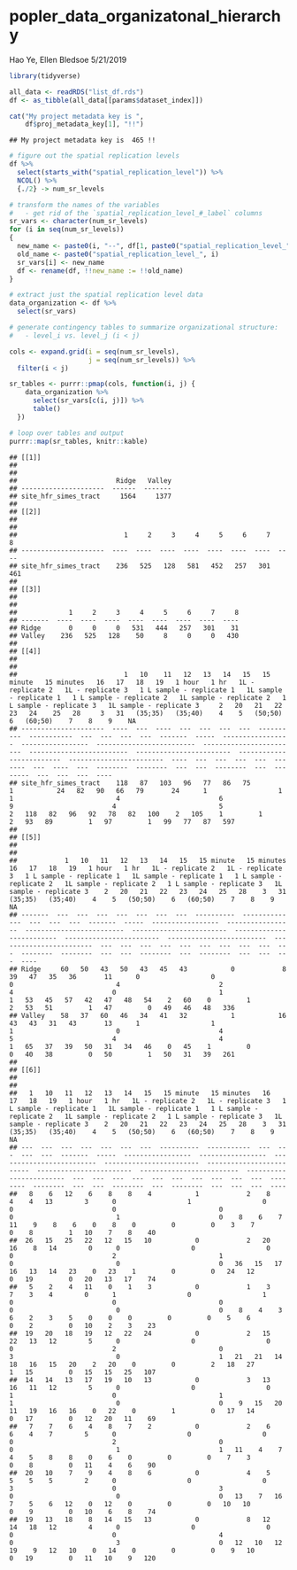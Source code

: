 popler\_data\_organizatonal\_hierarchy
================
Hao Ye, Ellen Bledsoe
5/21/2019

``` r
library(tidyverse)

all_data <- readRDS("list_df.rds")
df <- as_tibble(all_data[[params$dataset_index]])

cat("My project metadata key is ", 
    df$proj_metadata_key[1], "!!")
```

    ## My project metadata key is  465 !!

``` r
# figure out the spatial replication levels
df %>% 
  select(starts_with("spatial_replication_level")) %>%
  NCOL() %>%
  {./2} -> num_sr_levels
```

``` r
# transform the names of the variables
#   - get rid of the `spatial_replication_level_#_label` columns
sr_vars <- character(num_sr_levels)
for (i in seq(num_sr_levels))
{
  new_name <- paste0(i, "--", df[1, paste0("spatial_replication_level_", i, "_label")])
  old_name <- paste0("spatial_replication_level_", i)
  sr_vars[i] <- new_name
  df <- rename(df, !!new_name := !!old_name)
}
```

``` r
# extract just the spatial replication level data
data_organization <- df %>%
  select(sr_vars)
```

``` r
# generate contingency tables to summarize organizational structure:
#   - level_i vs. level_j (i < j)

cols <- expand.grid(i = seq(num_sr_levels), 
                    j = seq(num_sr_levels)) %>%
  filter(i < j)

sr_tables <- purrr::pmap(cols, function(i, j) {
    data_organization %>%
      select(sr_vars[c(i, j)]) %>%
      table()
  })
```

``` r
# loop over tables and output
purrr::map(sr_tables, knitr::kable)
```

    ## [[1]]
    ## 
    ## 
    ##                         Ridge   Valley
    ## ---------------------  ------  -------
    ## site_hfr_simes_tract     1564     1377
    ## 
    ## [[2]]
    ## 
    ## 
    ##                           1     2     3     4     5     6     7     8
    ## ---------------------  ----  ----  ----  ----  ----  ----  ----  ----
    ## site_hfr_simes_tract    236   525   128   581   452   257   301   461
    ## 
    ## [[3]]
    ## 
    ## 
    ##             1     2     3     4     5     6     7     8
    ## -------  ----  ----  ----  ----  ----  ----  ----  ----
    ## Ridge       0     0     0   531   444   257   301    31
    ## Valley    236   525   128    50     8     0     0   430
    ## 
    ## [[4]]
    ## 
    ## 
    ##                           1   10    11   12   13   14   15   15 minute   15 minutes   16   17   18   19   1 hour   1 hr   1L - replicate 2   1L - replicate 3   1 L sample - replicate 1   1L sample - replicate 1   1 L sample - replicate 2   1L sample - replicate 2   1 L sample - replicate 3   1L sample - replicate 3     2   20   21   22   23   24    25   28     3   31   (35;35)   (35;40)    4    5   (50;50)    6   (60;50)    7    8    9    NA
    ## ---------------------  ----  ---  ----  ---  ---  ---  ---  ----------  -----------  ---  ---  ---  ---  -------  -----  -----------------  -----------------  -------------------------  ------------------------  -------------------------  ------------------------  -------------------------  ------------------------  ----  ---  ---  ---  ---  ---  ----  ---  ----  ---  --------  --------  ---  ---  --------  ---  --------  ---  ---  ---  ----
    ## site_hfr_simes_tract    118   87   103   96   77   86   75           1           24   82   90   66   79       24      1                  1                  1                          4                         6                          9                         4                          5                         2   118   82   96   92   78   82   100    2   105    1         1         2   93   89         1   97         1   99   77   87   597
    ## 
    ## [[5]]
    ## 
    ## 
    ##            1   10   11   12   13   14   15   15 minute   15 minutes   16   17   18   19   1 hour   1 hr   1L - replicate 2   1L - replicate 3   1 L sample - replicate 1   1L sample - replicate 1   1 L sample - replicate 2   1L sample - replicate 2   1 L sample - replicate 3   1L sample - replicate 3    2   20   21   22   23   24   25   28    3   31   (35;35)   (35;40)    4    5   (50;50)    6   (60;50)    7    8    9    NA
    ## -------  ---  ---  ---  ---  ---  ---  ---  ----------  -----------  ---  ---  ---  ---  -------  -----  -----------------  -----------------  -------------------------  ------------------------  -------------------------  ------------------------  -------------------------  ------------------------  ---  ---  ---  ---  ---  ---  ---  ---  ---  ---  --------  --------  ---  ---  --------  ---  --------  ---  ---  ---  ----
    ## Ridge     60   50   43   50   43   45   43           0            8   39   47   35   36       11      0                  0                  0                          4                         2                          4                         0                          1                         1   53   45   57   42   47   48   54    2   60    0         1         2   53   51         1   47         0   49   46   48   336
    ## Valley    58   37   60   46   34   41   32           1           16   43   43   31   43       13      1                  1                  1                          0                         4                          5                         4                          4                         1   65   37   39   50   31   34   46    0   45    1         0         0   40   38         0   50         1   50   31   39   261
    ## 
    ## [[6]]
    ## 
    ## 
    ##   1   10   11   12   13   14   15   15 minute   15 minutes   16   17   18   19   1 hour   1 hr   1L - replicate 2   1L - replicate 3   1 L sample - replicate 1   1L sample - replicate 1   1 L sample - replicate 2   1L sample - replicate 2   1 L sample - replicate 3   1L sample - replicate 3    2   20   21   22   23   24   25   28    3   31   (35;35)   (35;40)    4    5   (50;50)    6   (60;50)    7    8    9    NA
    ## ---  ---  ---  ---  ---  ---  ---  ----------  -----------  ---  ---  ---  ---  -------  -----  -----------------  -----------------  -------------------------  ------------------------  -------------------------  ------------------------  -------------------------  ------------------------  ---  ---  ---  ---  ---  ---  ---  ---  ---  ---  --------  --------  ---  ---  --------  ---  --------  ---  ---  ---  ----
    ##   8    6   12    6    8    8    4           1            2    8    4    4   13        3      0                  1                  0                          0                         0                          0                         0                          1                         0    8    6    7   11    9    8    6    0    8    0         0         0    3    7         0    8         1   10    7    8    40
    ##  26   15   25   22   12   15   10           0            2   20   16    8   14        0      0                  0                  0                          0                         2                          1                         0                          0                         0   36   15   17   16   13   14   23    0   23    1         0         0   24   12         0   19         0   20   13   17    74
    ##   5    2    4   11    0    1    3           0            1    3    7    3    4        0      1                  0                  1                          0                         0                          0                         0                          0                         0    8    4    3    6    2    3    5    0    0    0         0         0    5    6         0    2         0   10    2    3    23
    ##  19   20   18   19   12   22   24           0            2   15   22   13   12        5      0                  0                  0                          0                         2                          0                         3                          0                         1   21   21   14   18   16   15   20    2   20    0         0         2   18   27         1   15         0   15   15   25   107
    ##  14   14   13   17   19   10   13           0            3   13   16   11   12        5      0                  0                  0                          1                         0                          1                         1                          0                         0    9   15   20   11   19   16   16    0   22    0         1         0   17   14         0   17         0   12   20   11    69
    ##   7    7    6    4    8    7    2           0            2    6    6    4    7        5      0                  0                  0                          0                         2                          0                         0                          1                         1   11    4    7    4    5    8    8    0    6    0         0         0    7    3         0    8         0   11    4    6    90
    ##  20   10    7    9    4    8    6           0            4    5    5    5    5        2      0                  0                  0                          3                         0                          3                         0                          0                         0   13    7   16    7    5    6   12    0   12    0         0         0   10   10         0    9         0   10    6    8    74
    ##  19   13   18    8   14   15   13           0            8   12   14   18   12        4      0                  0                  0                          0                         0                          4                         0                          3                         0   12   10   12   19    9   12   10    0   14    0         0         0    9   10         0   19         0   11   10    9   120
